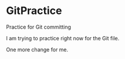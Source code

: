 # GitPractice
Practice for Git committing

I am trying to practice right now for the Git file.

One more change for me.